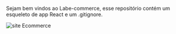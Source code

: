Sejam bem vindos ao Labe-commerce, esse repositório contém um esqueleto de app React e um .gitignore.


![site Ecommerce](https://user-images.githubusercontent.com/98241441/161344118-cf210511-b724-4499-8c73-d0b66a9c37ef.png)
